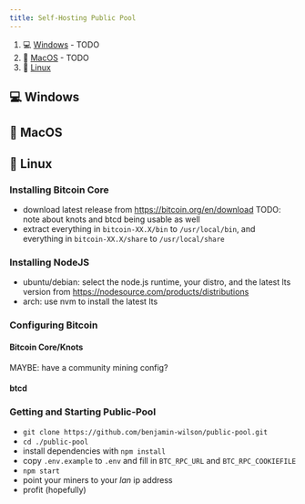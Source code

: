 ```yaml
---
title: Self-Hosting Public Pool
---
```


1. 💻 [Windows](#-windows) - TODO
2. 🍏 [MacOS](#-macos) - TODO
3. 🐧 [Linux](#-linux)

## 💻 Windows

## 🍏 MacOS

## 🐧 Linux

### Installing Bitcoin Core

- download latest release from https://bitcoin.org/en/download
  TODO: note about knots and btcd being usable as well
- extract everything in `bitcoin-XX.X/bin` to `/usr/local/bin`, and everything in `bitcoin-XX.X/share` to `/usr/local/share`

### Installing NodeJS

- ubuntu/debian: select the node.js runtime, your distro, and the latest lts version from https://nodesource.com/products/distributions
- arch: use nvm to install the latest lts

### Configuring Bitcoin

#### Bitcoin Core/Knots

MAYBE: have a community mining config?

#### btcd

### Getting and Starting Public-Pool

- `git clone https://github.com/benjamin-wilson/public-pool.git`
- `cd ./public-pool`
- install dependencies with `npm install`
- copy `.env.example` to `.env` and fill in `BTC_RPC_URL` and `BTC_RPC_COOKIEFILE`
- `npm start`
- point your miners to your _lan_ ip address
- profit (hopefully)
